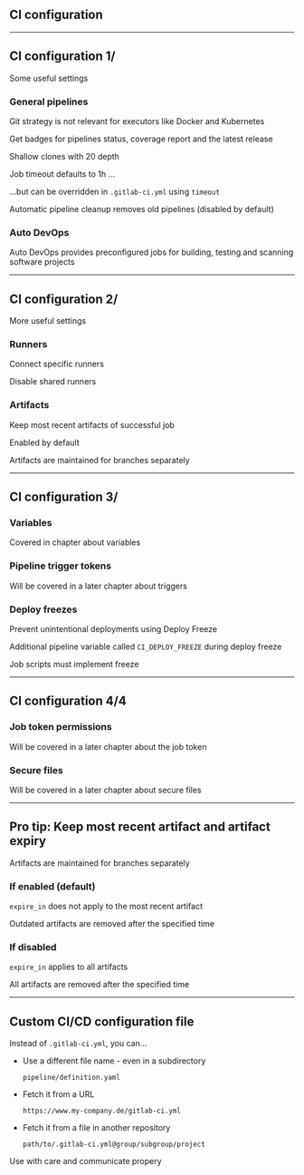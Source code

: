 <!-- .slide: id="gitlab_ci_configuration" class="vertical-center" -->

<i class="fa-duotone fa-calendar-clock fa-8x" style="float: right; color: grey;"></i>

## CI configuration

---

## CI configuration 1/

Some useful settings

### General pipelines

Git strategy is not relevant for executors like Docker and Kubernetes

Get badges for pipelines status, coverage report and the latest release

Shallow clones with 20 depth

Job timeout defaults to 1h ...

...but can be overridden in `.gitlab-ci.yml` using `timeout` [](https://docs.gitlab.com/ee/ci/yaml/#timeout)

Automatic pipeline cleanup removes old pipelines (disabled by default)

### Auto DevOps

Auto DevOps [](https://docs.gitlab.com/ee/topics/autodevops/) provides preconfigured jobs for building, testing and scanning software projects

---

## CI configuration 2/

More useful settings

### Runners [<i class="fa-solid fa-arrow-right-to-bracket"></i>](#/gitlab_runners)

Connect specific runners

Disable shared runners

### Artifacts

Keep most recent artifacts [](https://docs.gitlab.com/ci/jobs/job_artifacts/#keep-artifacts-from-most-recent-successful-jobs) of successful job

Enabled by default

Artifacts are maintained for branches separately

---

## CI configuration 3/

### Variables

Covered in chapter about variables [<i class="fa-solid fa-arrow-right-to-bracket"></i>](#/gitlab_variables)

### Pipeline trigger tokens

Will be covered in a later chapter about triggers [<i class="fa-solid fa-arrow-right-to-bracket"></i>](#/gitlab_triggers)

### Deploy freezes

Prevent unintentional deployments using Deploy Freeze [](https://docs.gitlab.com/ee/user/project/releases/index.html#prevent-unintentional-releases-by-setting-a-deploy-freeze)

Additional pipeline variable called `CI_DEPLOY_FREEZE` during deploy freeze

Job scripts must implement freeze

---

## CI configuration 4/4

### Job token permissions

Will be covered in a later chapter about the job token [<i class="fa-solid fa-arrow-right-to-bracket"></i>](#/gitlab_job_token)

### Secure files

Will be covered in a later chapter about secure files [<i class="fa-solid fa-arrow-right-to-bracket"></i>](#/gitlab_secure_files)

---

## Pro tip: Keep most recent artifact and artifact expiry

Artifacts are maintained for branches separately

### If enabled (default)

`expire_in` does not apply to the most recent artifact

Outdated artifacts are removed after the specified time

### If disabled

`expire_in` applies to all artifacts

All artifacts are removed after the specified time

---

## Custom CI/CD configuration file

Instead of `.gitlab-ci.yml`, you can... [](https://docs.gitlab.com/ci/pipelines/settings/#custom-cicd-configuration-file-examples)

- Use a different file name - even in a subdirectory

    ```plaintext
    pipeline/definition.yaml
    ```

- Fetch it from a URL

    ```plaintext
    https://www.my-company.de/gitlab-ci.yml
    ```

- Fetch it from a file in another repository

    ```plaintext
    path/to/.gitlab-ci.yml@group/subgroup/project
    ```

<i class="fa-duotone fa-triangle-exclamation"></i> Use with care and communicate propery <i class="fa-duotone fa-triangle-exclamation"></i>
